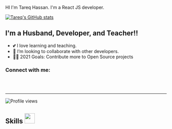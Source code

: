 
HI I'm Tareq Hassan.
I'm a React JS developer.

[![Tareq's GitHub stats](https://github-readme-stats.vercel.app/api?username=tareqhassan2014)](https://www.linkedin.com/in/tareqhassan2014/)

## I'm a Husband, Developer, and Teacher!!

- 💕 I love learning and teaching.
- 👭 I’m looking to collaborate with other developers.
- 🚴‍♂️ 2021 Goals: Contribute more to Open Source projects

### Connect with me:


<br />
<br />

---

![Profile views](https://gpvc.arturio.dev/tareqhassan2014)

<h2> Skills <img src = "https://media2.giphy.com/media/QssGEmpkyEOhBCb7e1/giphy.gif?cid=ecf05e47a0n3gi1bfqntqmob8g9aid1oyj2wr3ds3mg700bl&rid=giphy.gif" width = 32px> </h2>
